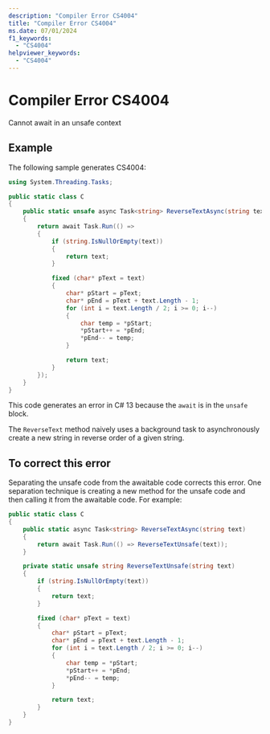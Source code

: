 ```yaml
---
description: "Compiler Error CS4004"
title: "Compiler Error CS4004"
ms.date: 07/01/2024
f1_keywords:
  - "CS4004"
helpviewer_keywords:
  - "CS4004"
---
```

# Compiler Error CS4004

Cannot await in an unsafe context

## Example

The following sample generates CS4004:

```csharp
using System.Threading.Tasks;

public static class C
{
    public static unsafe async Task<string> ReverseTextAsync(string text)
    {
        return await Task.Run(() =>
        {
            if (string.IsNullOrEmpty(text))
            {
                return text;
            }

            fixed (char* pText = text)
            {
                char* pStart = pText;
                char* pEnd = pText + text.Length - 1;
                for (int i = text.Length / 2; i >= 0; i--)
                {
                    char temp = *pStart;
                    *pStart++ = *pEnd;
                    *pEnd-- = temp;
                }

                return text;
            }
        });
    }
}
```

This code generates an error in C# 13 because the `await` is in the `unsafe` block.

The `ReverseText` method naively uses a background task to asynchronously create a new string in reverse order of a given string.

## To correct this error

Separating the unsafe code from the awaitable code corrects this error.  One separation technique is creating a new method for the unsafe code and then calling it from the awaitable code. For example:

```csharp
public static class C
{
    public static async Task<string> ReverseTextAsync(string text)
    {
        return await Task.Run(() => ReverseTextUnsafe(text));
    }

    private static unsafe string ReverseTextUnsafe(string text)
    {
        if (string.IsNullOrEmpty(text))
        {
            return text;
        }

        fixed (char* pText = text)
        {
            char* pStart = pText;
            char* pEnd = pText + text.Length - 1;
            for (int i = text.Length / 2; i >= 0; i--)
            {
                char temp = *pStart;
                *pStart++ = *pEnd;
                *pEnd-- = temp;
            }

            return text;
        }
    }
}
```
